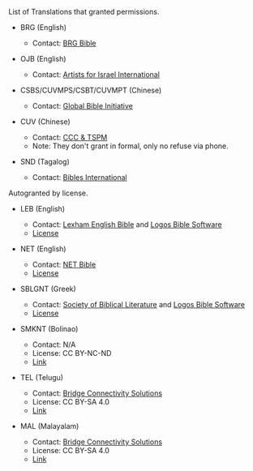List of Translations that granted permissions.

- BRG (English)
  - Contact: [BRG Bible](http://www.brgbible.com/)

- OJB (English)
  - Contact: [Artists for Israel International](https://www.afii.org/)

- CSBS/CUVMPS/CSBT/CUVMPT (Chinese)
  - Contact: [Global Bible Initiative](https://www.globalbibleinitiative.org/)

- CUV (Chinese)
  - Contact: [CCC & TSPM](http://www.ccctspm.org/)
  - Note: They don't grant in formal, only no refuse via phone.

- SND (Tagalog)
  - Contact: [Bibles International](http://biblesint.org)

Autogranted by license.

- LEB (English)
  - Contact: [Lexham English Bible](http://lexhamenglishbible.com/) and [Logos Bible Software](http://www.logos.com/)
  - [License](http://lexhamenglishbible.com/license/)

- NET (English)
  - Contact: [NET Bible](https://netbible.com/)
  - [License](https://netbible.com/net-bible-copyright)

- SBLGNT (Greek)
  - Contact: [Society of Biblical Literature](http://sbl-site.org/) and [Logos Bible Software](http://www.logos.com/)
  - [License](http://sblgnt.com/license/)

- SMKNT (Bolinao)
  - Contact: N/A
  - License: CC BY-NC-ND
  - [Link](https://bibles.org/versions/smk-SMKNT)

- TEL (Telugu)
  - Contact: [Bridge Connectivity Solutions](http://bridgeconn.com/)
  - License: CC BY-SA 4.0
  - [Link](https://ebible.org/Scriptures/details.php?id=tel2017)

- MAL (Malayalam)
  - Contact: [Bridge Connectivity Solutions](http://bridgeconn.com/)
  - License: CC BY-SA 4.0
  - [Link](https://ebible.org/Scriptures/details.php?id=mal)
